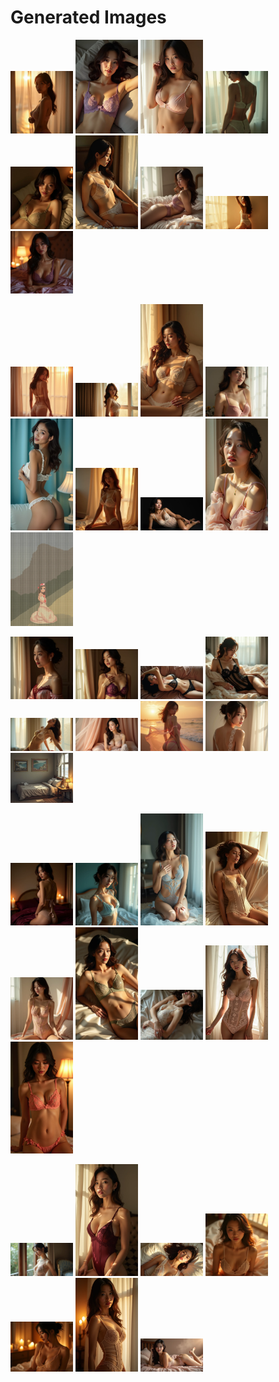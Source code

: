 # Generated Images



<img src="2025_07_20_01.webp" width="100"/> <img src="2025_07_20_02.webp" width="100"/> <img src="2025_07_20_03.webp" width="100"/> <img src="2025_07_20_04.webp" width="100"/> <img src="2025_07_20_05.webp" width="100"/> <img src="2025_07_20_06.webp" width="100"/> <img src="2025_07_20_07.webp" width="100"/> <img src="2025_07_20_08.webp" width="100"/> <img src="2025_07_20_09.webp" width="100"/>

<img src="2025_07_20_10.webp" width="100"/> <img src="2025_07_20_11.webp" width="100"/> <img src="2025_07_20_12.webp" width="100"/> <img src="2025_07_20_13.webp" width="100"/> <img src="2025_07_20_14.webp" width="100"/> <img src="2025_07_20_15.webp" width="100"/> <img src="2025_07_20_16.webp" width="100"/> <img src="2025_07_20_17.webp" width="100"/> <img src="2025_07_20_18.webp" width="100"/>

<img src="2025_07_20_19.webp" width="100"/> <img src="2025_07_20_20.webp" width="100"/> <img src="2025_07_20_21.webp" width="100"/> <img src="2025_07_20_22.webp" width="100"/> <img src="2025_07_20_23.webp" width="100"/> <img src="2025_07_20_24.webp" width="100"/> <img src="2025_07_20_25.webp" width="100"/> <img src="2025_07_20_26.webp" width="100"/> <img src="2025_07_20_27.webp" width="100"/>

<img src="2025_07_20_28.webp" width="100"/> <img src="2025_07_20_29.webp" width="100"/> <img src="2025_07_20_30.webp" width="100"/> <img src="2025_07_20_31.webp" width="100"/> <img src="2025_07_20_32.webp" width="100"/> <img src="2025_07_20_33.webp" width="100"/> <img src="2025_07_20_34.webp" width="100"/> <img src="2025_07_20_35.webp" width="100"/> <img src="2025_07_20_36.webp" width="100"/>

<img src="2025_07_20_37.webp" width="100"/> <img src="2025_07_20_38.webp" width="100"/> <img src="2025_07_20_39.webp" width="100"/> <img src="2025_07_20_40.webp" width="100"/> <img src="2025_07_20_41.webp" width="100"/> <img src="2025_07_20_42.webp" width="100"/> <img src="2025_07_20_43.webp" width="100"/>